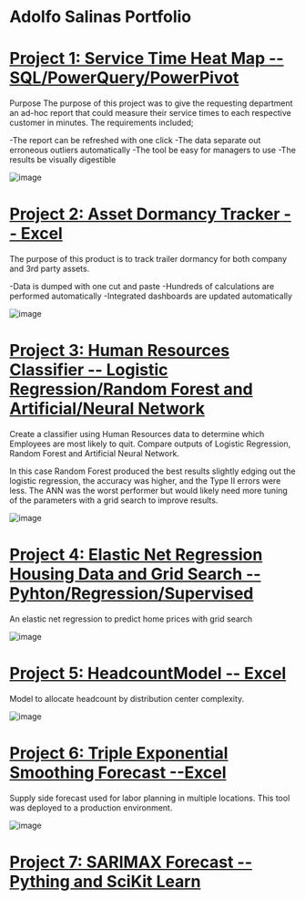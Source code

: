 # Adolfo Salinas Portfolio



# [Project 1: Service Time Heat Map -- SQL/PowerQuery/PowerPivot](https://github.com/AdolfoSalinas/ServiceTimeHeatMap_SQL_PowerQuery_PowerPivot)

Purpose The purpose of this project was to give the requesting department an ad-hoc report that could measure their service times to each respective customer in minutes. The requirements included;

-The report can be refreshed with one click 
-The data separate out erroneous outliers automatically 
-The tool be easy for managers to use
-The results be visually digestible 


![image](https://user-images.githubusercontent.com/44706605/189499272-c6eb10e4-2295-4561-ac07-8aa1b433f22c.png)

# [Project 2: Asset Dormancy Tracker -- Excel](https://github.com/AdolfoSalinas/DormancyTracker/blob/main/README.md)


The purpose of this product is to track trailer dormancy for both company and 3rd party assets.

-Data is dumped with one cut and paste
-Hundreds of calculations are performed automatically
-Integrated dashboards are updated automatically 

![image](https://user-images.githubusercontent.com/44706605/189499958-50e730a9-b0ac-4a48-9e1a-4c06dfe356e0.png)


# [Project 3: Human Resources Classifier -- Logistic Regression/Random Forest and Artificial/Neural Network](https://github.com/AdolfoSalinas/Human_Resources_Classifier/blob/main/README.md)

Create a classifier using Human Resources data to determine which Employees are most likely to quit.
Compare outputs of Logistic Regression, Random Forest and Artificial Neural Network.


In this case Random Forest produced the best results slightly edging out the logistic regression, the accuracy was higher, and the Type II errors were less. 
The ANN was the worst performer but would likely need more tuning of the parameters with a grid search to improve results.


![image](https://user-images.githubusercontent.com/44706605/189500670-d1528f74-d7ec-47a8-8b50-0c0b7019bd01.png)


#  [Project 4: Elastic Net Regression Housing Data and Grid Search --Pyhton/Regression/Supervised](https://github.com/AdolfoSalinas/ElasticNetRegression_HousingData)
An elastic net regression to predict home prices with grid search

![image](https://user-images.githubusercontent.com/44706605/189504765-5fc1df63-25a7-4965-88d6-e15e0db01977.png)

# [Project 5: HeadcountModel -- Excel](https://github.com/AdolfoSalinas/HeadcountModel/tree/main)
Model to allocate headcount by distribution center complexity.

![image](https://user-images.githubusercontent.com/44706605/189504986-cdb079f0-efca-48af-a62a-821ae8d2cb1d.png)

# [Project 6: Triple Exponential Smoothing Forecast --Excel](https://github.com/AdolfoSalinas/ExponentialTripleSmoothingForecast_Excel)
Supply side forecast used for labor planning in multiple locations. This tool was deployed to a production environment.

![image](https://user-images.githubusercontent.com/44706605/189505208-55e90452-1ca3-41e2-a1f1-819d8cf58339.png)

# [Project 7: SARIMAX Forecast --Pything and SciKit Learn](https://github.com/AdolfoSalinas/SARIMAX_Python_Forecast)

